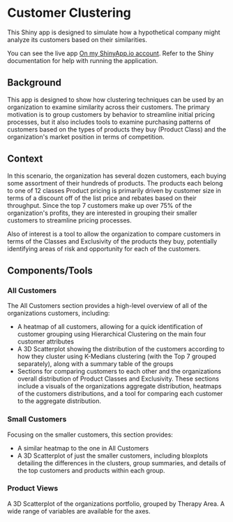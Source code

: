 # Customer Clustering
This Shiny app is designed to simulate how a hypothetical company might analyze
its customers based on their similarities.

You can see the live app
[On my ShinyApp.io account](https://raffled.shinyapps.io/customer_clustering/).
Refer to the Shiny documentation for help with running the application.

## Background
This app is designed to show how clustering techniques can be used by an
organization to examine similarity across their customers. The primary
motivation is to group customers by behavior to streamline initial pricing
processes, but it also includes tools to examine purchasing patterns of
customers based on the types of products they buy (Product Class) and the
organization's market position in terms of competition.

## Context
In this scenario, the organization has several dozen customers, each buying some
assortment of their hundreds of products. The products each belong to one of
12 classes  Product pricing is primarily driven by customer size in terms of a
discount off of the list price and rebates based on their throughput.  Since the
top 7 customers make up over 75% of the organization's profits, they are
interested in grouping their smaller customers to streamline pricing processes.

Also of interest is a tool to allow the organization to compare customers in
terms of the Classes and Exclusivity of the products they buy, potentially
identifying areas of risk and opportunity for each of the customers.

## Components/Tools
### All Customers
The All Customers section provides a high-level overview of all of the
organizations customers, including:

- A heatmap of all customers, allowing for a quick identification of customer
    grouping using Hierarchical Clustering on the main four customer attributes
- A 3D Scatterplot showing the distribution of the customers according to how
    they cluster using K-Medians clustering (with the Top 7 grouped separately),
    along with a summary table of the groups
- Sections for comparing customers to  each other and the organizations overall
    distribution of Product Classes and Exclusivity.  These sections include a
    visuals of the organizations aggregate distribution, heatmaps of the
    customers distributions, and a tool for comparing each customer to the
    aggregate distribution.

### Small Customers
Focusing on the smaller customers, this section provides:

- A similar heatmap to the one in All Customers
- A 3D Scatterplot of just the smaller customers, including bloxplots detailing
    the differences in the clusters, group summaries, and details of the top
    customers and products within each group.

### Product Views
A 3D Scatterplot of the organizations portfolio, grouped by Therapy Area. A wide
range of variables are available for the axes.
